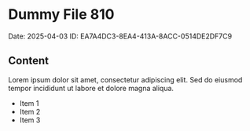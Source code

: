 # Dummy File 810

Date: 2025-04-03
ID: EA7A4DC3-8EA4-413A-8ACC-0514DE2DF7C9

## Content

Lorem ipsum dolor sit amet, consectetur adipiscing elit.
Sed do eiusmod tempor incididunt ut labore et dolore magna aliqua.

* Item 1
* Item 2
* Item 3
